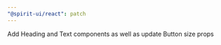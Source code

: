 ```yaml
---
"@spirit-ui/react": patch
---
```


Add Heading and Text components as well as update Button size props
